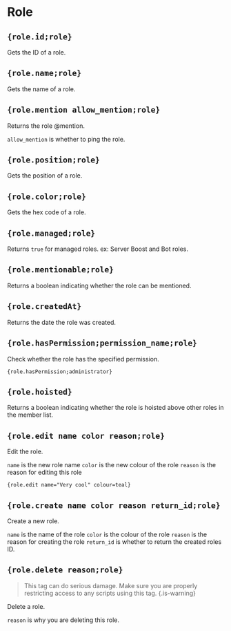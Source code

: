 # Role

## `{role.id;role}`

Gets the ID of a role.

## `{role.name;role}`

Gets the name of a role.

## `{role.mention allow_mention;role}`

Returns the role @mention.

`allow_mention` is whether to ping the role.

## `{role.position;role}`

Gets the position of a role.

## `{role.color;role}`

Gets the hex code of a role.

## `{role.managed;role}`

Returns `true` for managed roles. ex: Server Boost and Bot roles.

## `{role.mentionable;role}`

Returns a boolean indicating whether the role can be mentioned.

## `{role.createdAt}`

Returns the date the role was created.

## `{role.hasPermission;permission_name;role}`

Check whether the role has the specified permission.

`{role.hasPermission;administrator}`

## `{role.hoisted}`

Returns a boolean indicating whether the role is hoisted above other roles in the member list.

## `{role.edit name color reason;role}`

Edit the role.

`name` is the new role name
`color` is the new colour of the role
`reason` is the reason for editing this role

```
{role.edit name="Very cool" colour=teal}
```

## `{role.create name color reason return_id;role}`

Create a new role.

`name` is the name of the role
`color` is the colour of the role
`reason` is the reason for creating the role
`return_id` is whether to return the created roles ID.

## `{role.delete reason;role}`

> This tag can do serious damage. Make sure you are properly restricting access to any scripts using this tag. {.is-warning}

Delete a role.

`reason` is why you are deleting this role.
